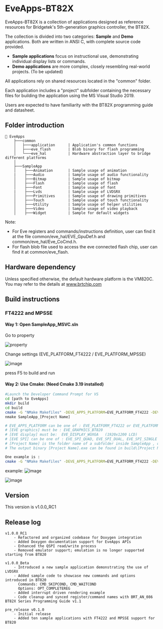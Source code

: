 

# EveApps-BT82X
EveApps-BT82X is a collection of applications designed as reference resources for Bridgetek's 5th-generation graphics controller, the BT82X.

The collection is divided into two categories: **Sample** and **Demo** applications. Both are written in ANSI C, with complete source code provided.

- **Sample applications** focus on instructional use, demonstrating individual display lists or commands. 
- **Demo applications** are more complex, closely resembling real-world projects.  (To be updated) 

All applications rely on shared resources located in the "common" folder.

Each application includes a "project" subfolder containing the necessary files for building the application using the MS Visual Studio 2019.

Users are expected to have familiarity with the BT82X programming guide and datasheet.



## Folder introduction
```
📂 EveApps
    ├───common                  
    │   ├───application      | Application's common functions
    │   ├───eve_flash        | Blob binary for flash programming
    │   └───eve_hal          | Hardware abstraction layer to bridge different platforms
    │    
    ├───SampleApp
    │    ├───Animation       | Sample usage of animation 
    |    ├───Audio           | Sample usage of audio functionality    
    │    ├───Bitmap          | Sample usage of bitmap 
    │    ├───Flash           | Sample usage of flash 
    │    ├───Font            | Sample usage of font
    |    ├───Lvds            | Sample usage of LVDSRX
    │    ├───Primitives      | Sample usage of drawing primitives
    │    ├───Touch           | Sample usage of touch functionality
    │    ├───Utility         | Sample usage of helper utilities
    │    ├───Video           | Sample usage of video playback
    │    ├───Widget          | Sample for default widgets
```

Note:
- For Eve registers and commands/instructions definition, user can find it at the file common/eve_hal/EVE_GpuDef.h and common/eve_hal/Eve_CoCmd.h.
- For flash blob file used to access the eve connected flash chip, user can find it at common/eve_flash.

## Hardware dependency 
Unless specified otherwise, the default hardware platform is the VM820C.  You may refer to the details at www.brtchip.com

## Build instructions

### FT4222 and MPSSE
#### Way 1: Open SampleApp_MSVC.sln

Go to property

![property](https://github.com/user-attachments/assets/953dd3b1-3a9b-4747-ae0d-1daeda844b94)

Change settings (EVE_PLATFORM_FT4222 / EVE_PLATFORM_MPSSE)

![image](https://github.com/user-attachments/assets/9dd29dea-abd3-4a09-a5f6-31b4f318d41a)

press F5 to build and run

#### Way 2: Use Cmake: (Need Cmake 3.19 installed)
```sh
#Launch the Developer Command Prompt for VS
cd [path to EveApps]
mkdir build
cd build
cmake -G "NMake Makefiles" -DEVE_APPS_PLATFORM=EVE_PLATFORM_FT4222 -DEVE_APPS_GRAPHICS=[EVE graphics] -DEVE_APPS_DISPLAY=[EVE display] -DEVE_APPS_SPI=[EVE SPI] -DCMAKE_BUILD_TYPE=Debug ..
nmake SampleApp_[Project Name]

# EVE_APPS_PLATFORM can be one of : EVE_PLATFORM_FT4222 or EVE_PLATFORM_MPSSE
# [EVE graphics] must be : EVE_GRAPHICS_BT820
# [EVE display] must be:  EVE_DISPLAY_WUXGA   (1920x1200 LCD)
# [EVE SPI] can be one of : EVE_SPI_QUAD, EVE_SPI_DUAL, EVE_SPI_SINGLE  (FT4222 can support Quad/Dual/Single, MPSSE supports single only)
# [Project Name] is the folder name of a subfolder inside SampleApp , one example is SampleApp_Widget
# The output binary [Project Name].exe can be found in build\[Project Name]

One example is :
cmake -G "NMake Makefiles" -DEVE_APPS_PLATFORM=EVE_PLATFORM_FT4222 -DEVE_APPS_GRAPHICS=EVE_GRAPHICS_BT820 -DEVE_APPS_DISPLAY=EVE_DISPLAY_WUXGA -DCMAKE_BUILD_TYPE=Debug ..
```

example: 
![image](https://github.com/user-attachments/assets/d1d4b27c-8634-44d4-a0db-1efed9333bd4)

![image](https://github.com/user-attachments/assets/2f0bfb2d-30c0-4b5f-a19f-4eb864e2a721)

## Version
This version is v1.0.0_RC1

## Release log
```
v1.0.0_RC1
    - Refactored and organized codebase for Doxygen integration
    - Added Doxygen documentation support for EveApps APIs
    - Enhanced the QSPI read/write process
    - Removed emulator support; emulation is no longer supported starting from BT820

v1.0.0_Beta
    - Introduced a new sample application demonstrating the use of LVDSRX
    - Added sample code to showcase new commands and options introduced in BT820
      Commands: CMD_SKIPCOND, CMD_WAITCOND
      Options: OPT_COMPLETEREG
    - Added interrupt driven rendering example
    - Code cleanup and synced register/command names with BRT_AN_086 BT82X Series Programming Guide v1.1

pre_release v0.1.0
    - Initial release
    - Added ten sample applications with FT4222 and MPSSE support for BT820
```
